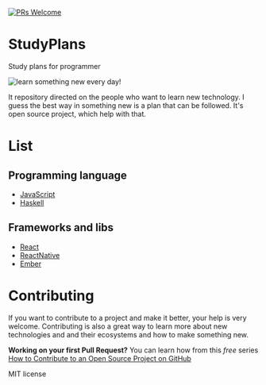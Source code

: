 [![PRs Welcome](https://img.shields.io/badge/PRs-welcome-brightgreen.svg?style=flat-square)](http://makeapullrequest.com)

# StudyPlans
Study plans for programmer

![learn something new every day!](http://i.vimeocdn.com/video/373917193_1280x720.jpg)

It repository directed on the people who want to learn new technology. I guess the best way in something new is a plan that can be followed. It's open source project, which help with that.

# List
## Programming language

- [JavaScript](https://github.com/ximet/StudyPlans/blob/master/language/javascript.md)
- [Haskell](https://github.com/ximet/StudyPlans/blob/master/language/haskell.md)

## Frameworks and libs

- [React](https://github.com/ximet/StudyPlans/blob/master/framlib/react.md)
- [ReactNative](https://github.com/ximet/StudyPlans/blob/master/framlib/reactnative.md)
- [Ember](https://github.com/ximet/StudyPlans/blob/master/framlib/ember.md)

# Contributing

If you want to contribute to a project and make it better, your help is very welcome. Contributing is also a great way to learn more about new technologies and and their ecosystems and how to make something new.

**Working on your first Pull Request?** You can learn how from this *free* series [How to Contribute to an Open Source Project on GitHub](https://egghead.io/series/how-to-contribute-to-an-open-source-project-on-github)


MIT license
